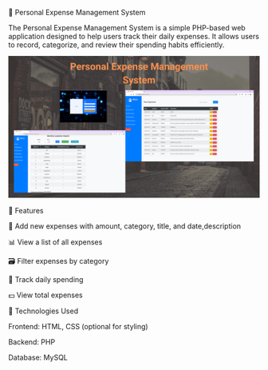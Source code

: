 📘 Personal Expense Management System

The Personal Expense Management System is a simple PHP-based web application designed to help users track their daily expenses. It allows users to record, categorize, and review their spending habits efficiently.

![Dashboard Screenshot](https://github.com/AlecsDevs/Personal-Expense-Management-System-Web/blob/63ad7c38a2af5d16fe72b3a52a30a1cbf381c21e/Personal%20Expense%20Management%20System.png)

🎯 Features

💸 Add new expenses with amount, category, title, and date,description

📊 View a list of all expenses

🗃️ Filter expenses by category

📆 Track daily spending

💵 View total expenses

🧱 Technologies Used

Frontend: HTML, CSS (optional for styling)

Backend: PHP

Database: MySQL 
